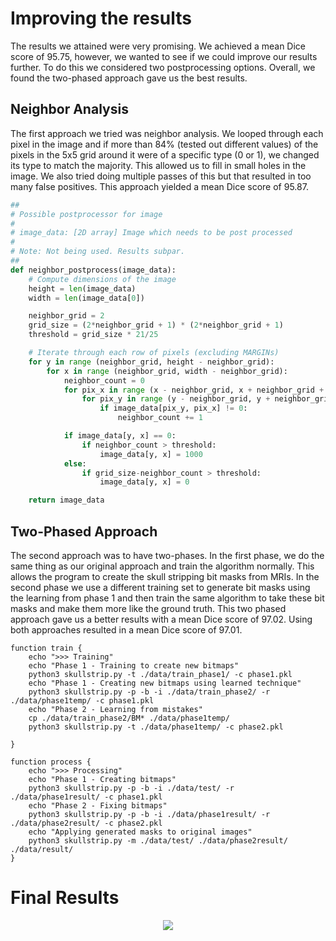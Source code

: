 # Improving the results

The results we attained were very promising. We achieved a mean Dice score of 95.75, however, we wanted to see if we could improve our results further. To do this we considered two postprocessing options. Overall, we found the two-phased approach gave us the best results.

## Neighbor Analysis
The first approach we tried was neighbor analysis. We looped through each pixel in the image and if more than 84% (tested out different values) of the pixels in the 5x5 grid around it were of a specific type (0 or 1), we changed its type to match the majority. This allowed us to fill in small holes in the image. We also tried doing multiple passes of this but that resulted in too many false positives. This approach yielded a mean Dice score of 95.87.

```python
##
# Possible postprocessor for image
#
# image_data: [2D array] Image which needs to be post processed
#
# Note: Not being used. Results subpar.
##
def neighbor_postprocess(image_data):
	# Compute dimensions of the image
	height = len(image_data)
	width = len(image_data[0])

	neighbor_grid = 2
	grid_size = (2*neighbor_grid + 1) * (2*neighbor_grid + 1)
	threshold = grid_size * 21/25

	# Iterate through each row of pixels (excluding MARGINs)
	for y in range (neighbor_grid, height - neighbor_grid):
		for x in range (neighbor_grid, width - neighbor_grid):
			neighbor_count = 0
			for pix_x in range (x - neighbor_grid, x + neighbor_grid + 1):
				for pix_y in range (y - neighbor_grid, y + neighbor_grid + 1):
					if image_data[pix_y, pix_x] != 0:
						neighbor_count += 1

			if image_data[y, x] == 0:
				if neighbor_count > threshold:
					image_data[y, x] = 1000
			else:
				if grid_size-neighbor_count > threshold:
					image_data[y, x] = 0

	return image_data
```
## Two-Phased Approach 
The second approach was to have two-phases. In the first phase, we do the same thing as our original approach and train the algorithm normally. This allows the program to create the skull stripping bit masks from MRIs. In the second phase we use a different training set to generate bit masks using the learning from phase 1 and then train the same algorithm to take these bit masks and make them more like the ground truth. This two phased approach gave us a better results with a mean Dice score of 97.02. Using both approaches resulted in a mean Dice score of 97.01.

```shell
function train {	
	echo ">>> Training"
	echo "Phase 1 - Training to create new bitmaps"
	python3 skullstrip.py -t ./data/train_phase1/ -c phase1.pkl
	echo "Phase 1 - Creating new bitmaps using learned technique"
	python3 skullstrip.py -p -b -i ./data/train_phase2/ -r ./data/phase1temp/ -c phase1.pkl
	echo "Phase 2 - Learning from mistakes"
	cp ./data/train_phase2/BM* ./data/phase1temp/
	python3 skullstrip.py -t ./data/phase1temp/ -c phase2.pkl

}

function process {
	echo ">>> Processing"
	echo "Phase 1 - Creating bitmaps"
	python3 skullstrip.py -p -b -i ./data/test/ -r ./data/phase1result/ -c phase1.pkl
	echo "Phase 2 - Fixing bitmaps"
	python3 skullstrip.py -p -b -i ./data/phase1result/ -r ./data/phase2result/ -c phase2.pkl
	echo "Applying generated masks to original images"
	python3 skullstrip.py -m ./data/test/ ./data/phase2result/ ./data/result/
}
```
# Final Results
<div style="text-align:center"><img src ="/public/results.png" /></div>

